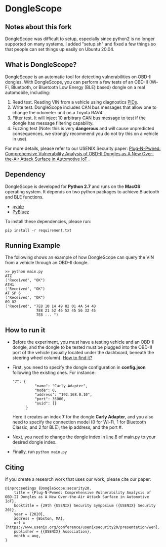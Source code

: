 # DongleScope

## Notes about this fork

DongleScope was difficult to setup, especially since python2 is no longer supported on many systems.
I added "setup.sh" and fixed a few things so that people can set things up easily on Ubuntu 20.04.

## What is DongleScope?

DongleScope is an automatic tool for detecting vulnerabilities on OBD-II dongles. With DongleScope, you can perform a few tests of an OBD-II (Wi-Fi, Bluetooth, or Bluetooth Low Energy (BLE) based) dongle on a real automobile, including:

1. Read test. Reading VIN from a vehicle using diagnostics [PIDs](https://en.wikipedia.org/wiki/OBD-II_PIDs).
2. Write test. DongleScope includes CAN bus messages that allow one to change the odometer unit on a Toyota RAV4.
3. Filter test. It will inject 10 arbitrary CAN bus message to test if the dongle has message filtering capability.
4. Fuzzing test (Note: this is very **dangerous** and will cause unpredicted consequences, we strongly recommend you do not try this on a vehicle in use).

For more details, please refer to our USENIX Security paper: [
Plug-N-Pwned: Comprehensive Vulnerability Analysis of OBD-II Dongles as A New Over-the-Air Attack Surface in Automotive IoT
](https://www.usenix.org/conference/usenixsecurity20/presentation/wen).

## Dependency

DongleScope is developed for **Python 2.7** and runs on the **MacOS** operating system. It depends on two python packages to achieve Bluetooth and BLE functions.

- [pyble](https://pypi.org/project/pyble/)
- [PyBluez](https://pypi.org/project/PyBluez/)

To install these dependencies, please run:

    pip install -r requirement.txt
    

## Running Example

The following shows an example of how DongleScope can query the VIN from a vehicle through an OBD-II dongle.

    >> python main.py
    ATZ
    ('Received', "OK")
    ATH1
    ('Received', "OK")
    AT SP 6
    ('Received', "OK")
    09 02
    ('Received', "7E8 10 14 49 02 01 4A 54 4D
                  7E8 21 52 46 52 45 56 32 45
                  7E8 ... ")

## How to run it

- Before the experiment, you must have a testing vehicle and an OBD-II dongle, and the dongle to be tested must be plugged into the OBD-II port of the vehicle (usually located under the dashboard, beneath the steering wheel column). [How to find it?](https://www.hum.com/port/)

- First, you need to specify the dongle configuration in **config.json** following the existing ones. For instance:

      "7": {
                "name": "Carly Adapter",
                "mode": 0,
                "address": "192.168.0.10",
                "port": 35000,
                "uuid": {}
            }
            
    Here it creates an index **7** for the dongle **Carly Adapter**, and you also need to specify the connection model (0 for Wi-Fi, 1 for Bluetooth Classic, and 2 for BLE), the ip address, and the port #.

- Next, you need to change the dongle index in [line 8](https://github.com/OSUSecLab/DongleScope/blob/master/main.py#L8) of main.py to your desired dongle index.

- Finally, run `python main.py`


## Citing

If you create a research work that uses our work, please cite our paper:

    @inproceedings {DongleScope:security20,
        title = {Plug-N-Pwned: Comprehensive Vulnerability Analysis of OBD-II Dongles as A New Over-the-Air Attack Surface in Automotive IoT},
        booktitle = {29th {USENIX} Security Symposium ({USENIX} Security 20)},
        year = {2020},
        address = {Boston, MA},
        url = {https://www.usenix.org/conference/usenixsecurity20/presentation/wen},
        publisher = {{USENIX} Association},
        month = aug,
    }
